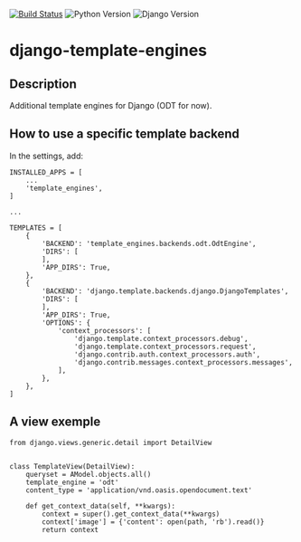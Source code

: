 [![Build Status](https://travis-ci.org/Terralego/django-template-engines.svg?branch=master)](https://travis-ci.org/Terralego/django-template-engines)
![Python Version](https://img.shields.io/badge/python-%3E%3D%203.6-blue.svg)
![Django Version](https://img.shields.io/badge/django-%3E%3D%202.2-blue.svg)

# django-template-engines

## Description

Additional template engines for Django (ODT for now).

## How to use a specific template backend

In the settings, add:

```
INSTALLED_APPS = [
    ...
    'template_engines',
]

...

TEMPLATES = [
    {
        'BACKEND': 'template_engines.backends.odt.OdtEngine',
        'DIRS': [
        ],
        'APP_DIRS': True,
    },
    {
        'BACKEND': 'django.template.backends.django.DjangoTemplates',
        'DIRS': [
        ],
        'APP_DIRS': True,
        'OPTIONS': {
            'context_processors': [
                'django.template.context_processors.debug',
                'django.template.context_processors.request',
                'django.contrib.auth.context_processors.auth',
                'django.contrib.messages.context_processors.messages',
            ],
        },
    },
]
```

## A view exemple

```
from django.views.generic.detail import DetailView


class TemplateView(DetailView):
    queryset = AModel.objects.all()
    template_engine = 'odt'
    content_type = 'application/vnd.oasis.opendocument.text'

    def get_context_data(self, **kwargs):
        context = super().get_context_data(**kwargs)
        context['image'] = {'content': open(path, 'rb').read()}
        return context
```
